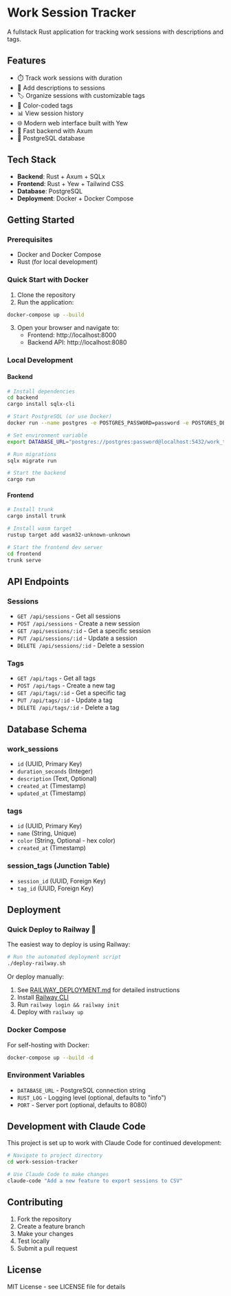 # Work Session Tracker

A fullstack Rust application for tracking work sessions with descriptions and tags.

## Features

- ⏱️ Track work sessions with duration
- 📝 Add descriptions to sessions
- 🏷️ Organize sessions with customizable tags
- 🎨 Color-coded tags
- 📊 View session history
- 🌐 Modern web interface built with Yew
- 🚀 Fast backend with Axum
- 🐘 PostgreSQL database

## Tech Stack

- **Backend**: Rust + Axum + SQLx
- **Frontend**: Rust + Yew + Tailwind CSS
- **Database**: PostgreSQL
- **Deployment**: Docker + Docker Compose

## Getting Started

### Prerequisites

- Docker and Docker Compose
- Rust (for local development)

### Quick Start with Docker

1. Clone the repository
2. Run the application:

```bash
docker-compose up --build
```

3. Open your browser and navigate to:
   - Frontend: http://localhost:8000
   - Backend API: http://localhost:8080

### Local Development

#### Backend

```bash
# Install dependencies
cd backend
cargo install sqlx-cli

# Start PostgreSQL (or use Docker)
docker run --name postgres -e POSTGRES_PASSWORD=password -e POSTGRES_DB=work_tracker -p 5432:5432 -d postgres:15

# Set environment variable
export DATABASE_URL="postgres://postgres:password@localhost:5432/work_tracker"

# Run migrations
sqlx migrate run

# Start the backend
cargo run
```

#### Frontend

```bash
# Install trunk
cargo install trunk

# Install wasm target
rustup target add wasm32-unknown-unknown

# Start the frontend dev server
cd frontend
trunk serve
```

## API Endpoints

### Sessions

- `GET /api/sessions` - Get all sessions
- `POST /api/sessions` - Create a new session
- `GET /api/sessions/:id` - Get a specific session
- `PUT /api/sessions/:id` - Update a session
- `DELETE /api/sessions/:id` - Delete a session

### Tags

- `GET /api/tags` - Get all tags
- `POST /api/tags` - Create a new tag
- `GET /api/tags/:id` - Get a specific tag
- `PUT /api/tags/:id` - Update a tag
- `DELETE /api/tags/:id` - Delete a tag

## Database Schema

### work_sessions
- `id` (UUID, Primary Key)
- `duration_seconds` (Integer)
- `description` (Text, Optional)
- `created_at` (Timestamp)
- `updated_at` (Timestamp)

### tags
- `id` (UUID, Primary Key)
- `name` (String, Unique)
- `color` (String, Optional - hex color)
- `created_at` (Timestamp)

### session_tags (Junction Table)
- `session_id` (UUID, Foreign Key)
- `tag_id` (UUID, Foreign Key)

## Deployment

### Quick Deploy to Railway 🚂

The easiest way to deploy is using Railway:

```bash
# Run the automated deployment script
./deploy-railway.sh
```

Or deploy manually:
1. See [RAILWAY_DEPLOYMENT.md](RAILWAY_DEPLOYMENT.md) for detailed instructions
2. Install [Railway CLI](https://docs.railway.app/quick-start)
3. Run `railway login && railway init`
4. Deploy with `railway up`

### Docker Compose

For self-hosting with Docker:

```bash
docker-compose up --build -d
```

### Environment Variables

- `DATABASE_URL` - PostgreSQL connection string
- `RUST_LOG` - Logging level (optional, defaults to "info")
- `PORT` - Server port (optional, defaults to 8080)

## Development with Claude Code

This project is set up to work with Claude Code for continued development:

```bash
# Navigate to project directory
cd work-session-tracker

# Use Claude Code to make changes
claude-code "Add a new feature to export sessions to CSV"
```

## Contributing

1. Fork the repository
2. Create a feature branch
3. Make your changes
4. Test locally
5. Submit a pull request

## License

MIT License - see LICENSE file for details